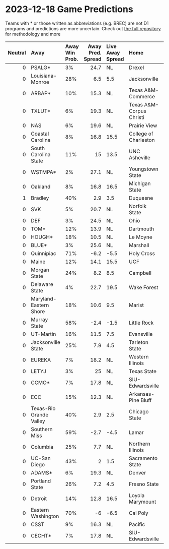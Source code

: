 # 2023-12-18 Game Predictions
Teams with * or those written as abbreviations (e.g. BREC) are not D1 programs and predictions are more uncertain. Check out [the full repository](https://github.com/grdavis/college-basketball-elo) for methodology and more

|   Neutral | Away                    | Away Win Prob.   |   Away Pred. Spread | Live Away Spread   | Home                     | Home Win Prob.   |   Home Pred. Spread |
|----------:|:------------------------|:-----------------|--------------------:|:-------------------|:-------------------------|:-----------------|--------------------:|
|         0 | PSALG*                  | 3%               |                24.7 | NL                 | Drexel                   | 97%              |               -24.7 |
|         0 | Louisiana-Monroe        | 28%              |                 6.5 | 5.5                | Jacksonville             | 72%              |                -6.5 |
|         0 | ARBAP*                  | 10%              |                15.3 | NL                 | Texas A&M-Commerce       | 90%              |               -15.3 |
|         0 | TXLUT*                  | 6%               |                19.3 | NL                 | Texas A&M-Corpus Christi | 94%              |               -19.3 |
|         0 | NAS                     | 6%               |                19.6 | NL                 | Prairie View             | 94%              |               -19.6 |
|         0 | Coastal Carolina        | 8%               |                16.8 | 15.5               | College of Charleston    | 92%              |               -16.8 |
|         0 | South Carolina State    | 11%              |                15   | 13.5               | UNC Asheville            | 89%              |               -15   |
|         0 | WSTMPA*                 | 2%               |                27.1 | NL                 | Youngstown State         | 98%              |               -27.1 |
|         0 | Oakland                 | 8%               |                16.8 | 16.5               | Michigan State           | 92%              |               -16.8 |
|         1 | Bradley                 | 40%              |                 2.9 | 3.5                | Duquesne                 | 60%              |                -2.9 |
|         0 | SVK                     | 5%               |                20.7 | NL                 | Norfolk State            | 95%              |               -20.7 |
|         0 | DEF                     | 3%               |                24.5 | NL                 | Ohio                     | 97%              |               -24.5 |
|         0 | TOM*                    | 12%              |                13.9 | NL                 | Dartmouth                | 88%              |               -13.9 |
|         0 | HOUGH*                  | 18%              |                10.5 | NL                 | Le Moyne                 | 82%              |               -10.5 |
|         0 | BLUE*                   | 3%               |                25.6 | NL                 | Marshall                 | 97%              |               -25.6 |
|         0 | Quinnipiac              | 71%              |                -6.2 | -5.5               | Holy Cross               | 29%              |                 6.2 |
|         0 | Maine                   | 12%              |                14.1 | 15.5               | UCF                      | 88%              |               -14.1 |
|         0 | Morgan State            | 24%              |                 8.2 | 8.5                | Campbell                 | 76%              |                -8.2 |
|         0 | Delaware State          | 4%               |                22.7 | 19.5               | Wake Forest              | 96%              |               -22.7 |
|         0 | Maryland-Eastern Shore  | 18%              |                10.6 | 9.5                | Marist                   | 82%              |               -10.6 |
|         0 | Murray State            | 58%              |                -2.4 | -1.5               | Little Rock              | 42%              |                 2.4 |
|         0 | UT-Martin               | 16%              |                11.5 | 7.5                | Evansville               | 84%              |               -11.5 |
|         0 | Jacksonville State      | 25%              |                 7.9 | 4.5                | Tarleton State           | 75%              |                -7.9 |
|         0 | EUREKA                  | 7%               |                18.2 | NL                 | Western Illinois         | 93%              |               -18.2 |
|         0 | LETYJ                   | 3%               |                25   | NL                 | Texas State              | 97%              |               -25   |
|         0 | CCMO*                   | 7%               |                17.8 | NL                 | SIU-Edwardsville         | 93%              |               -17.8 |
|         0 | ECC                     | 15%              |                12.3 | NL                 | Arkansas-Pine Bluff      | 85%              |               -12.3 |
|         0 | Texas-Rio Grande Valley | 40%              |                 2.9 | 2.5                | Chicago State            | 60%              |                -2.9 |
|         0 | Southern Miss           | 59%              |                -2.7 | -4.5               | Lamar                    | 41%              |                 2.7 |
|         0 | Columbia                | 25%              |                 7.7 | NL                 | Northern Illinois        | 75%              |                -7.7 |
|         0 | UC-San Diego            | 43%              |                 2   | 1.5                | Sacramento State         | 57%              |                -2   |
|         0 | ADAMS*                  | 6%               |                19.3 | NL                 | Denver                   | 94%              |               -19.3 |
|         0 | Portland State          | 26%              |                 7.2 | 4.5                | Fresno State             | 74%              |                -7.2 |
|         0 | Detroit                 | 14%              |                12.8 | 16.5               | Loyola Marymount         | 86%              |               -12.8 |
|         0 | Eastern Washington      | 70%              |                -6   | -6.5               | Cal Poly                 | 30%              |                 6   |
|         0 | CSST                    | 9%               |                16.3 | NL                 | Pacific                  | 91%              |               -16.3 |
|         0 | CECHT*                  | 7%               |                17.8 | NL                 | SIU-Edwardsville         | 93%              |               -17.8 |